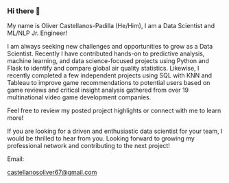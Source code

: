 ### Hi there 👋
My name is Oliver Castellanos-Padilla (He/Him), I am a Data Scientist and ML/NLP Jr. Engineer!

I am always seeking new challenges and opportunities to grow as a Data Scientist. Recently I have contributed hands-on to predictive analysis, machine learning, and data science-focused projects using Python and Flask to identify and compare global air quality statistics. Likewise, I recently completed a few independent projects using SQL with KNN and Tableau to improve game recommendations to potential users based on game reviews and critical insight analysis gathered from over 19 multinational video game development companies.



Feel free to review my posted project highlights or connect with me to learn more!



If you are looking for a driven and enthusiastic data scientist for your team, I would be thrilled to hear from you. Looking forward to growing my professional network and contributing to the next project!



Email:

castellanosoliver67@gmail.com
<!--
**Oliver1107/Oliver1107** is a ✨ _special_ ✨ repository because its `README.md` (this file) appears on your GitHub profile.

Here are some ideas to get you started:

- 🔭 I’m currently working on ...
- 🌱 I’m currently learning ...
- 👯 I’m looking to collaborate on ...
- 🤔 I’m looking for help with ...
- 💬 Ask me about ...
- 📫 How to reach me: ...
- 😄 Pronouns: ...
- ⚡ Fun fact: ...
-->
